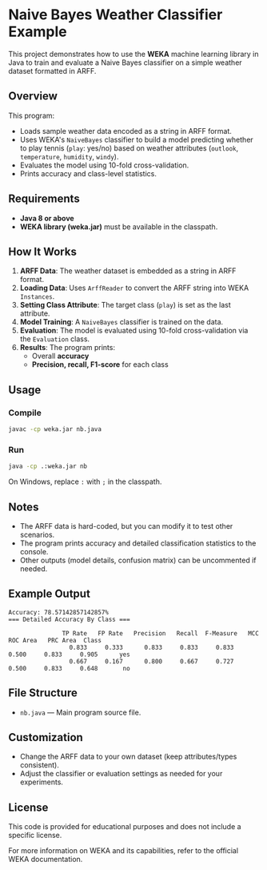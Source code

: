 # Naive Bayes Weather Classifier Example

This project demonstrates how to use the **WEKA** machine learning library in Java to train and evaluate a Naive Bayes classifier on a simple weather dataset formatted in ARFF.

## Overview

This program:
- Loads sample weather data encoded as a string in ARFF format.
- Uses WEKA's `NaiveBayes` classifier to build a model predicting whether to play tennis (`play`: yes/no) based on weather attributes (`outlook`, `temperature`, `humidity`, `windy`).
- Evaluates the model using 10-fold cross-validation.
- Prints accuracy and class-level statistics.

## Requirements

- **Java 8 or above**
- **WEKA library (weka.jar)** must be available in the classpath.

## How It Works

1. **ARFF Data**: The weather dataset is embedded as a string in ARFF format.
2. **Loading Data**: Uses `ArffReader` to convert the ARFF string into WEKA `Instances`.
3. **Setting Class Attribute**: The target class (`play`) is set as the last attribute.
4. **Model Training**: A `NaiveBayes` classifier is trained on the data.
5. **Evaluation**: The model is evaluated using 10-fold cross-validation via the `Evaluation` class.
6. **Results**: The program prints:
    - Overall **accuracy**
    - **Precision, recall, F1-score** for each class

## Usage

### Compile

```sh
javac -cp weka.jar nb.java
```

### Run

```sh
java -cp .:weka.jar nb
```

On Windows, replace `:` with `;` in the classpath.

## Notes

- The ARFF data is hard-coded, but you can modify it to test other scenarios.
- The program prints accuracy and detailed classification statistics to the console.
- Other outputs (model details, confusion matrix) can be uncommented if needed.

## Example Output

```
Accuracy: 78.57142857142857%
=== Detailed Accuracy By Class ===

               TP Rate   FP Rate   Precision   Recall  F-Measure   MCC    ROC Area   PRC Area  Class
                 0.833     0.333      0.833     0.833     0.833   0.500     0.833     0.905      yes
                 0.667     0.167      0.800     0.667     0.727   0.500     0.833     0.648       no
```

## File Structure

- `nb.java` — Main program source file.

## Customization

- Change the ARFF data to your own dataset (keep attributes/types consistent).
- Adjust the classifier or evaluation settings as needed for your experiments.

## License

This code is provided for educational purposes and does not include a specific license.

For more information on WEKA and its capabilities, refer to the official WEKA documentation.
